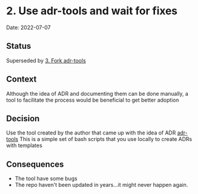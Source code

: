 # 2. Use adr-tools and wait for fixes

Date: 2022-07-07

## Status

Superseded by [3. Fork adr-tools](0003-fork-adr-tools.md)

## Context

Although the idea of ADR and documenting them can be done manually, a tool to facilitate the process would be beneficial to get better adoption
## Decision

Use the tool created by the author that came up with the idea of ADR [adr-tools](https://github.com/npryce/adr-tools)
This is a simple set of bash scripts that you use locally to create ADRs with templates

## Consequences

- The tool have some bugs
- The repo haven't been updated in years...it might never happen again.
